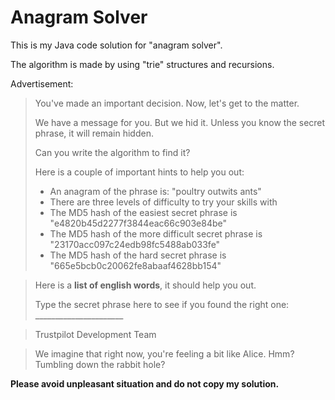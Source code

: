 # Anagram Solver



This is my Java code solution for "anagram solver".

The algorithm is made by using "trie" structures and recursions.

Advertisement:

>You've made an important decision. Now, let's get to the matter.
>
>We have a message for you. But we hid it. 
>Unless you know the secret phrase, it will remain hidden.
>
>Can you write the algorithm to find it?
>
>Here is a couple of important hints to help you out:
>- An anagram of the phrase is: "poultry outwits ants"
>- There are three levels of difficulty to try your skills with
>- The MD5 hash of the easiest secret phrase is "e4820b45d2277f3844eac66c903e84be"
>- The MD5 hash of the more difficult secret phrase is "23170acc097c24edb98fc5488ab033fe"
>- The MD5 hash of the hard secret phrase is "665e5bcb0c20062fe8abaaf4628bb154"

>Here is a **list of english words**, it should help you out.
>
>Type the secret phrase here to see if you found the right one: ______________________

>Trustpilot Development Team 

>We imagine that right now, you're feeling a bit like Alice. Hmm? Tumbling down the rabbit hole?

**Please avoid unpleasant situation and do not copy my solution.**







